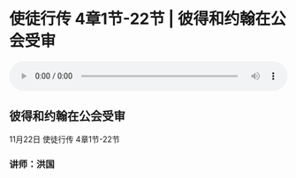 # 使徒行传 4章1节-22节 | 彼得和约翰在公会受审

<audio style="width: 100%;" preload="false" controls controlslist="nodownload"><source src="http://file.simai.life/audio/mp3/2020/tu_4_1-22-201122.mp3" type="audio/mpeg">Your browser does not support the audio element.</audio>

## 彼得和约翰在公会受审
11月22日 
使徒行传 4章1节-22节
### 讲师：洪国


